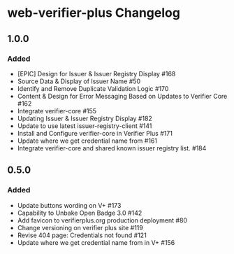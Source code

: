 # web-verifier-plus Changelog

## 1.0.0 
### Added
- [EPIC] Design for Issuer & Issuer Registry Display #168
- Source Data & Display of Issuer Name #50
- Identify and Remove Duplicate Validation Logic #170
- Content & Design for Error Messaging Based on Updates to Verifier Core #162
- Integrate verifier-core #155
- Updating Issuer & Issuer Registry Display #182
- Update to use latest issuer-registry-client #141
- Install and Configure verifier-core in Verifier Plus #171
- Update where we get credential name from #161
- Integrate verifier-core and shared known issuer registry list. #184

## 0.5.0 
### Added
- Update buttons wording on V+ #173
- Capability to Unbake Open Badge 3.0 #142
- Add favicon to verifierplus.org production deployment #80
- Change versioning on verifier plus site #119
- Revise 404 page: Credentials not found #121
- Update where we get credential name from in V+ #156